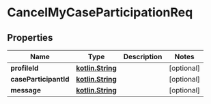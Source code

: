 # CancelMyCaseParticipationReq

## Properties
Name | Type | Description | Notes
------------ | ------------- | ------------- | -------------
**profileId** | [**kotlin.String**](.md) |  |  [optional]
**caseParticipantId** | [**kotlin.String**](.md) |  |  [optional]
**message** | [**kotlin.String**](.md) |  |  [optional]

